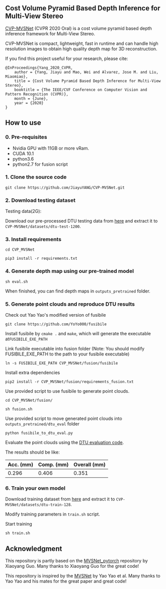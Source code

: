 ## Cost Volume Pyramid Based Depth Inference for Multi-View Stereo

[CVP-MVSNet](https://arxiv.org/abs/1912.08329) (CVPR 2020 Oral) is a cost volume pyramid based depth inference framework for Multi-View Stereo. 

CVP-MVSNet is compact, lightweight, fast in runtime and can  handle  high  resolution  images  to  obtain  high  quality depth map for 3D reconstruction.

If you find this project useful for your research, please cite:

```
@InProceedings{Yang_2020_CVPR,
    author = {Yang, Jiayu and Mao, Wei and Alvarez, Jose M. and Liu, Miaomiao},
    title = {Cost Volume Pyramid Based Depth Inference for Multi-View Stereo},
    booktitle = {The IEEE/CVF Conference on Computer Vision and Pattern Recognition (CVPR)},
    month = {June},
    year = {2020}
}
```

## How to use

### 0. Pre-requisites

* Nvidia GPU with 11GB or more vRam.
* CUDA 10.1
* python3.6
* python2.7 for fusion script

### 1. Clone the source code

`git clone https://github.com/JiayuYANG/CVP-MVSNet.git`

### 2. Download testing dataset

Testing data(2G):

Download our pre-processed DTU testing data from [here](https://drive.google.com/file/d/1rX0EXlUL4prRxrRu2DgLJv2j7-tpUD4D/view?usp=sharing) and extract it to `CVP-MVSNet/datasets/dtu-test-1200`.

### 3. Install requirements

`cd CVP_MVSNet`

`pip3 install -r requirements.txt`

### 4. Generate depth map using our pre-trained model

`sh eval.sh`

When finished, you can find depth maps in `outputs_pretrained` folder.

### 5. Generate point clouds and reproduce DTU results


Check out Yao Yao's modified version of fusibile

`git clone https://github.com/YoYo000/fusibile`

Install fusibile by `cmake .` and `make`, which will generate the executable at`FUSIBILE_EXE_PATH`

Link fusibile executable into fusion folder (Note: You should modify FUSIBILE_EXE_PATH to the path to your fusibile executable)

`ln -s FUSIBILE_EXE_PATH CVP_MVSNet/fusion/fusibile`

Install extra dependencies

`pip2 install -r CVP_MVSNet/fusion/requirements_fusion.txt`

Use provided script to use fusibile to generate point clouds. 

`cd CVP_MVSNet/fusion/`

`sh fusion.sh`

Use provided script to move generated point clouds into `outputs_pretrained/dtu_eval` folder

`python fusibile_to_dtu_eval.py`

Evaluate the point clouds using the [DTU evaluation code](http://roboimagedata.compute.dtu.dk/?page_id=36).

The results should be like:

| Acc. (mm) | Comp. (mm) | Overall (mm) |
|-----------|------------|--------------|
| 0.296     | 0.406      | 0.351        |

### 6. Train your own model

Download training dataset from [here](https://drive.google.com/file/d/1_Nuud3lRGaN_DOkeTNOvzwxYa2z2YRbX/view?usp=sharing) and extract it to `CVP-MVSNet/datasets/dtu-train-128`.

Modify training parameters in `train.sh` script.

Start training

`sh train.sh`


## Acknowledgment

This repository is partly based on the [MVSNet_pytorch](https://github.com/xy-guo/MVSNet_pytorch) repository by Xiaoyang Guo. Many thanks to Xiaoyang Guo for the great code!

This repository is inspired by the [MVSNet](https://github.com/YoYo000/MVSNet) by Yao Yao et al. Many thanks to Yao Yao and his mates for the great paper and great code! 
